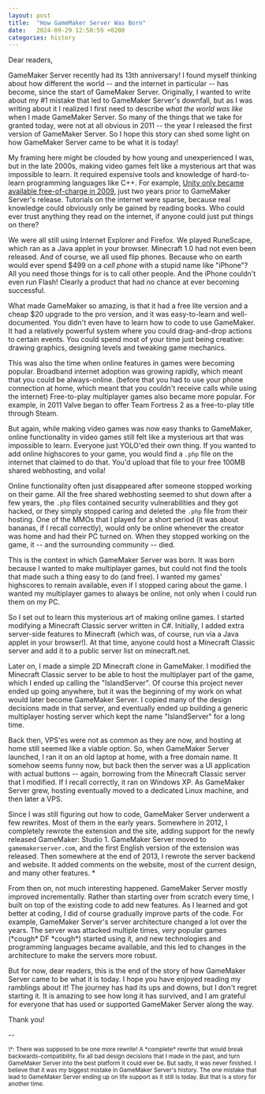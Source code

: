 ```yaml
---
layout: post
title:  "How GameMaker Server Was Born"
date:   2024-09-29 12:50:59 +0200
categories: history
---
```


Dear readers,

GameMaker Server recently had its 13th anniversary!
I found myself thinking about how different the world -- and the internet in particular -- has become, since the start of GameMaker Server.
Originally, I wanted to write about my #1 mistake that led to GameMaker Server's downfall, but as I was writing about it I realized I first need to describe *what the world was like* when I made GameMaker Server.
So many of the things that we take for granted today, were not at all obvious in 2011 -- the year I released the first version of GameMaker Server.
So I hope this story can shed some light on how GameMaker Server came to be what it is today!

My framing here might be clouded by how young and unexperienced I was,
but in the late 2000s, making video games felt like a mysterious art that was impossible to learn.
It required expensive tools and knowledge of hard-to-learn programming languages like C++.
For example, [Unity only became available free-of-charge in 2009](https://unity.com/news/unity-2-6-released-and-now-free), just two years prior to GameMaker Server's release.
Tutorials on the internet were sparse, because real knowledge could obviously only be gained by reading books.
Who could ever trust anything they read on the internet, if anyone could just put things on there?

We were all still using Internet Explorer and Firefox.
We played RuneScape, which ran as a Java applet in your browser.
Minecraft 1.0 had not even been released.
And of course, we all used flip phones.
Because who on earth would ever spend $499 on a *cell phone* with a stupid name like "iPhone"?
All you need those things for is to call other people.
And the iPhone couldn't even run Flash!
Clearly a product that had no chance at ever becoming successful.

What made GameMaker so amazing, is that it had a free lite version and a cheap $20 upgrade to the pro version, and it was easy-to-learn and well-documented.
You didn't even have to learn how to code to use GameMaker.
It had a relatively powerful system where you could drag-and-drop actions to certain events.
You could spend most of your time just being creative: drawing graphics, designing levels and tweaking game mechanics.

This was also the time when online features in games were becoming popular.
Broadband internet adoption was growing rapidly, which meant that you could be always-online.
(before that you had to use your phone connection at home, which meant that you couldn't receive calls while using the internet)
Free-to-play multiplayer games also became more popular.
For example, in 2011 Valve began to offer Team Fortress 2 as a free-to-play title through Steam.

But again, while making video games was now easy thanks to GameMaker, online functionality in video games still felt like a mysterious art that was impossible to learn.
Everyone just YOLO'ed their own thing.
If you wanted to add online highscores to your game, you would find a `.php` file on the internet that claimed to do that.
You'd upload that file to your free 100MB shared webhosting, and voila!

Online functionality often just disappeared after someone stopped working on their game.
All the free shared webhosting seemed to shut down after a few years, the `.php` files contained security vulnerabilities and they got hacked, or they simply stopped caring and deleted the `.php` file from their hosting.
One of the MMOs that I played for a short period (it was about bananas, if I recall correctly),
would only be online whenever the creator was home and had their PC turned on.
When they stopped working on the game, it -- and the surrounding community -- died.

This is the context in which GameMaker Server was born.
It was born because I wanted to make multiplayer games, but could not find the tools that made such a thing easy to do (and free).
I wanted my games' highscores to remain available, even if I stopped caring about the game.
I wanted my multiplayer games to always be online, not only when I could run them on my PC.

So I set out to learn this mysterious art of making online games.
I started modifying a Minecraft Classic server written in C#.
Initially, I added extra server-side features to Minecraft (which was, of course, run via a Java applet in your browser!).
At that time, anyone could host a Minecraft Classic server and add it to a public server list on minecraft.net.

Later on, I made a simple 2D Minecraft clone in GameMaker.
I modified the Minecraft Classic server to be able to host the multiplayer part of the game, which I ended up calling the "IslandServer".
Of course this project never ended up going anywhere, but it was the beginning of my work on what would later become GameMaker Server.
I copied many of the design decisions made in that server, and eventually ended up building a generic multiplayer hosting server which kept the name "IslandServer" for a long time.

Back then, VPS'es were not as common as they are now, and hosting at home still seemed like a viable option.
So, when GameMaker Server launched, I ran it on an old laptop at home, with a free domain name.
It somehow seems funny now, but back then the server was a UI application with actual buttons -- again, borrowing from the Minecraft Classic server that I modified.
If I recall correctly, it ran on Windows XP.
As GameMaker Server grew, hosting eventually moved to a dedicated Linux machine, and then later a VPS.

Since I was still figuring out how to code, GameMaker Server underwent a few rewrites.
Most of them in the early years.
Somewhere in 2012, I completely rewrote the extension and the site, adding support for the newly released GameMaker: Studio 1.
GameMaker Server moved to `gamemakerserver.com`, and the first English version of the extension was released.
Then somewhere at the end of 2013, I rewrote the server backend and website.
It added comments on the website, most of the current design, and many other features. *

From then on, not much interesting happened.
GameMaker Server mostly improved incrementally.
Rather than starting over from scratch every time, I built on top of the existing code to add new features.
As I learned and got better at coding, I did of course gradually improve parts of the code.
For example, GameMaker Server's server architecture changed a lot over the years.
The server was attacked multiple times, *very* popular games (\*cough\* DF \*cough\*) started using it, and new technologies and programming languages became available, and this led to changes in the architecture to make the servers more robust.

But for now, dear readers, this is the end of the story of how GameMaker Server came to be what it is today.
I hope you have enjoyed reading my ramblings about it!
The journey has had its ups and downs, but I don't regret starting it.
It is amazing to see how long it has survived, and I am grateful for everyone that has used or supported GameMaker Server along the way.

Thank you!

--

<small>
\*:
There was supposed to be one more rewrite!
A *complete* rewrite that would break backwards-compatibility, fix all bad design decisions that I made in the past, and turn GameMaker Server into the best platform it could ever be.
But sadly, it was never finished.
I believe that it was my biggest mistake in GameMaker Server's history.
The one mistake that lead to GameMaker Server ending up on life support as it still is today.
But that is a story for another time.
</small>